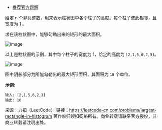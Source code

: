 * [推荐官方题解](https://leetcode-cn.com/problems/largest-rectangle-in-histogram/solution/zhu-zhuang-tu-zhong-zui-da-de-ju-xing-by-leetcode/)

给定 n 个非负整数，用来表示柱状图中各个柱子的高度。每个柱子彼此相邻，且宽度为 1 。

求在该柱状图中，能够勾勒出来的矩形的最大面积。

![image](https://github.com/Zhenghao-Liu/LeetCode_problem-and-solution/blob/master/0084(重要).柱状图中最大的矩形/histogram.png)
 
以上是柱状图的示例，其中每个柱子的宽度为 1，给定的高度为 ```[2,1,5,6,2,3]```。

![image](https://github.com/Zhenghao-Liu/LeetCode_problem-and-solution/blob/master/0084(重要).柱状图中最大的矩形/histogram_area.png)

图中阴影部分为所能勾勒出的最大矩形面积，其面积为 ```10``` 个单位。

**示例:**
```
输入: [2,1,5,6,2,3]
输出: 10
```
来源：力扣（LeetCode）
链接：https://leetcode-cn.com/problems/largest-rectangle-in-histogram
著作权归领扣网络所有。商业转载请联系官方授权，非商业转载请注明出处。
